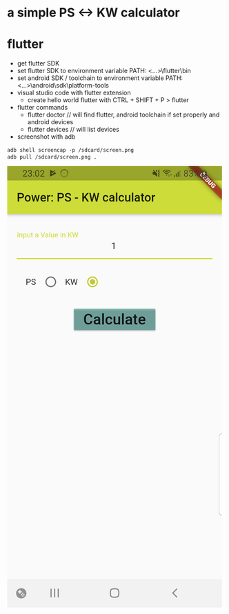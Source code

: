 # a simple PS <-> KW calculator

# flutter
* get flutter SDK
* set flutter SDK to environment variable PATH: <...>\flutter\bin
* set android SDK / toolchain to environment variable PATH: <...>\android\sdk\platform-tools
* visual studio code with flutter extension
    - create hello world flutter with CTRL + SHIFT + P > flutter
* flutter commands
    - flutter doctor    // will find flutter, android toolchain if set properly and android devices
    - flutter devices   // will list devices
* screenshot with adb
```
adb shell screencap -p /sdcard/screen.png
adb pull /sdcard/screen.png .
```

![flutter app power[ps/kw]](screen0.png)